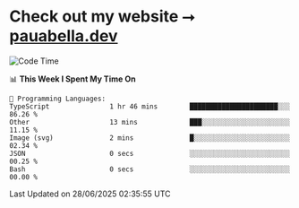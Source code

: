 # Check out my website ⭢ [pauabella.dev](https://pauabella.dev)

<!--START_SECTION:waka-->
![Code Time](http://img.shields.io/badge/Code%20Time-4%2C558%20hrs%2057%20mins-blue)

📊 **This Week I Spent My Time On** 

```text
💬 Programming Languages: 
TypeScript               1 hr 46 mins        ██████████████████████░░░   86.26 % 
Other                    13 mins             ███░░░░░░░░░░░░░░░░░░░░░░   11.15 % 
Image (svg)              2 mins              █░░░░░░░░░░░░░░░░░░░░░░░░   02.34 % 
JSON                     0 secs              ░░░░░░░░░░░░░░░░░░░░░░░░░   00.25 % 
Bash                     0 secs              ░░░░░░░░░░░░░░░░░░░░░░░░░   00.00 % 
```


 Last Updated on 28/06/2025 02:35:55 UTC
<!--END_SECTION:waka-->
